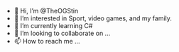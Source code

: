 - 👋 Hi, I’m @TheOGStin
- 👀 I’m interested in Sport, video games, and my family.
- 🌱 I’m currently learning C#
- 💞️ I’m looking to collaborate on ...
- 📫 How to reach me ...

<!---
TheOGStin/TheOGStin is a ✨ special ✨ repository because its `README.md` (this file) appears on your GitHub profile.
You can click the Preview link to take a look at your changes.
--->
